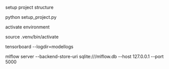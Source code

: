 setup project structure

python setup_project.py

activate environment

source .venv/bin/activate

tensorboard --logdir=modellogs

mlflow server --backend-store-uri sqlite:///mlflow.db --host 127.0.0.1  --port 5000 